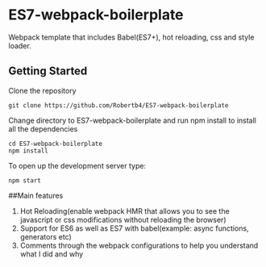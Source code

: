 # ES7-webpack-boilerplate

Webpack template that includes Babel(ES7+), hot reloading, css and style loader. 

## Getting Started
Clone the repository
```
git clone https://github.com/Robertb4/ES7-webpack-boilerplate
```
Change directory to ES7-webpack-boilerplate and run npm install to install all the dependencies
```
cd ES7-webpack-boilerplate
npm install
```
To open up the development server type:
```
npm start
```

##Main features
1. Hot Reloading(enable webpack HMR that allows you to see the javascript or css modifications without reloading the browser)
2. Support for ES6 as well as ES7 with babel(example: async functions, generators etc)
3. Comments through the webpack configurations to help you understand what I did and why
